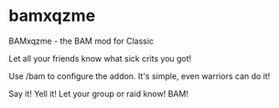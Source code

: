 # bamxqzme
BAMxqzme - the BAM mod for Classic

Let all your friends know what sick crits you got!

Use /bam to configure the addon. It's simple, even warriors can do it!

Say it! Yell it! Let your group or raid know! BAM!
